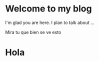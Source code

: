# Welcome to my blog

I'm glad you are here. I plan to talk about ...

Mira tu que bien se ve esto
<h1> Hola </h1>
